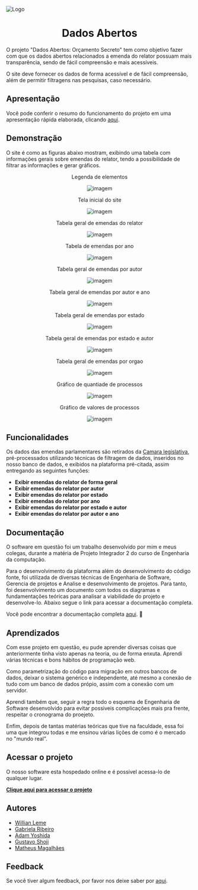 ![Logo](https://github.com/williangrleme/Dados-abertos/raw/main/imgs/icon.png)
<h1 align="center">Dados Abertos</h1>


O projeto "Dados Abertos: Orçamento Secreto" tem como objetivo fazer com que os
dados abertos relacionados a emenda do relator possuam mais transparência, sendo de
fácil compreensão e mais acessíveis.

O site deve fornecer os dados de forma acessível e de fácil compreensão, além de
permitir filtragens nas pesquisas, caso necessário.

## Apresentação
Você pode conferir o resumo do funcionamento do projeto em uma apresentação rápida elaborada, clicando [aqui](https://github.com/williangrleme/Dados-abertos/blob/main/Apresentacao.pdf).


## Demonstração
O site é como as figuras abaixo mostram, exibindo uma tabela com informações gerais sobre emendas do relator, tendo a possibilidade de filtrar as informações e gerar gráficos.

<p align="center">Legenda de elementos</p>
<p align="center">
  <img src="https://github.com/williangrleme/Dados-abertos/blob/main/imgs/legenda.png" alt="imagem">
</p>

<p align="center">Tela inicial do site</p>
<p align="center">
  <img src="https://github.com/williangrleme/Dados-abertos/raw/main/imgs/inicio.png" alt="imagem">
</p>

<p align="center">Tabela geral de emendas do relator</p>
<p align="center">
  <img src="https://github.com/williangrleme/Dados-abertos/blob/main/imgs/geral.png" alt="imagem">
</p>

<p align="center">Tabela de emendas por ano</p>
<p align="center">
  <img src="https://github.com/williangrleme/Dados-abertos/blob/main/imgs/porAno.png" alt="imagem">
</p>

<p align="center">Tabela geral de emendas por autor</p>
<p align="center">
  <img src="https://github.com/williangrleme/Dados-abertos/blob/main/imgs/porAuttor.png" alt="imagem">
</p>

<p align="center">Tabela geral de emendas por autor e ano</p>
<p align="center">
  <img src="https://github.com/williangrleme/Dados-abertos/blob/main/imgs/porAutorAno.png" alt="imagem">
</p>

<p align="center">Tabela geral de emendas por estado</p>
<p align="center">
  <img src="https://github.com/williangrleme/Dados-abertos/blob/main/imgs/porEstado.png" alt="imagem">
</p>

<p align="center">Tabela geral de emendas por estado e autor</p>
<p align="center">
  <img src="https://github.com/williangrleme/Dados-abertos/blob/main/imgs/porEstadoAutor.png" alt="imagem">
</p>

<p align="center">Tabela geral de emendas por orgao</p>
<p align="center">
  <img src="https://github.com/williangrleme/Dados-abertos/blob/main/imgs/porOrgao.png" alt="imagem">
</p>

<p align="center">Gráfico de quantiade de processos </p>
<p align="center">
  <img src="https://github.com/williangrleme/Dados-abertos/blob/main/imgs/GraficoDeQuantidade.png" alt="imagem">
</p>

<p align="center">Gráfico de valores de processos </p>
<p align="center">
  <img src="https://github.com/williangrleme/Dados-abertos/blob/main/imgs/GraficodeValor.png" alt="imagem">
</p>










## Funcionalidades
Os dados das emendas parlamentares são retirados da [Camara legislativa](https://www2.camara.leg.br/atividade-legislativa/comissoes/comissoes-mistas/cmo/Indicacoes-para-execucao-orcamentaria-em-RP9_LOA-2022), pré-processados utilizando técnicas de filtragem de dados, inseridos no nosso banco de dados, e exibidos na plataforma pré-citada, assim entregando as seguintes funções:

- __Exibir emendas do relator de forma geral__
- __Exibir emendas do relator por autor__
- __Exibir emendas do relator por estado__
- __Exibir emendas do relator por ano__
- __Exibir emendas do relator por estado e autor__
- __Exibir emendas do relator por autor e ano__


## Documentação
O software em questão foi um trabalho desenvolvido por mim e meus colegas, durante a matéria de Projeto Integrador 2 do curso de Engenharia da computação.

Para o desenvolvimento da plataforma além do desenvolvimento do código fonte, foi utilizada de diversas técnicas de Engenharia de Software, Gerencia de projetos e Analise e desenvolvimento de projetos. Para tanto, foi desenvolvimento um documento com todos os diagramas e fundamentações teóricas para analisar a viabilidade do projeto e desenvolve-lo.
Abaixo segue o link para acessar a documentação completa.

Você pode encontrar a documentação completa [aqui](https://github.com/williangrleme/Dados-abertos/blob/main/DocumentacaoFinal.pdf). :book:

## Aprendizados

Com esse projeto em questão, eu pude aprender diversas coisas que anteriormente tinha visto apenas na teoria, ou de forma enxuta. Aprendi várias técnicas e bons hábitos de programação web.

Como parametrização do código para migração em outros bancos de dados, deixar o sistema genérico e independente, até mesmo a conexão de tudo com um banco de dados própio, assim com a conexão com um servidor.


Aprendi também que, seguir a regra todo o esquema de Engenharia de Software desenvolvido para evitar possiveis complicações mais pra frente, respeitar o cronograma do proejeto.

Enfim, depois de tantas matérias teóricas que tive na faculdade, essa foi uma que integrou todas e me ensinou várias lições de como é o mercado no "mundo real".

## Acessar o projeto

O nosso software esta hospedado online e é possivel acessa-lo de qualquer lugar.

__[Clique aqui para acessar o projeto](http://82.180.139.132:4000)__


## Autores

- [Willian Leme](https://github.com/williangrleme)
- [Gabriela Ribeiro](https://github.com/gabrielarib)
- [Adam Yoshida](https://github.com/adamyoshidas)
- [Gustavo Shoji](https://github.com/GuShoji)
- [Matheus Magalhães](https://github.com/MathMagal)


## Feedback

Se você tiver algum feedback, por favor nos deixe saber por [aqui](mailto:gusthavo_palm@hotmail.com).


